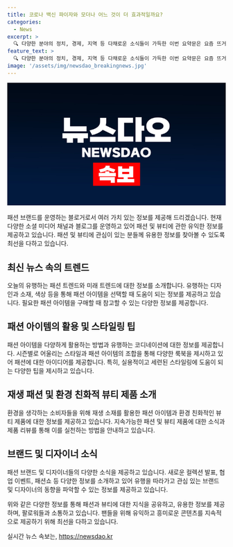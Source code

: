 ```yaml
---
title: 코로나 백신 파이자와 모더나 어느 것이 더 효과적일까요?
categories:
  - News
excerpt: >
  🔍 다양한 분야의 정치, 경제, 지역 등 다채로운 소식들이 가득한 이번 요약문은 요즘 뜨거운 이슈들과 정책 소식으로 가득차 있습니다. 국회의 사회 토론, 지역의 발전과 논란되는 사안, 소상공인 지원 등 각종 다양한 소식들이 잘 담겨져 있어 관심을 끌 가능성이 큽니다. 특히 상생가치, 소상공인, 중소기업 투자 확대, 환경문제 등 많은 이슈들이 관심을 끌 것입니다. 개인, 기업, 지역사회, 정치 등 여러 관점에서의 다채로운 소식과 논점을 담은 이 번 요약문은 클릭을 유도할 수 있을 것입니다.
feature_text: >
  🔍 다양한 분야의 정치, 경제, 지역 등 다채로운 소식들이 가득한 이번 요약문은 요즘 뜨거운 이슈들과 정책 소식으로 가득차 있습니다. 국회의 사회 토론, 지역의 발전과 논란되는 사안, 소상공인 지원 등 각종 다양한 소식들이 잘 담겨져 있어 관심을 끌 가능성이 큽니다. 특히 상생가치, 소상공인, 중소기업 투자 확대, 환경문제 등 많은 이슈들이 관심을 끌 것입니다. 개인, 기업, 지역사회, 정치 등 여러 관점에서의 다채로운 소식과 논점을 담은 이 번 요약문은 클릭을 유도할 수 있을 것입니다.
image: '/assets/img/newsdao_breakingnews.jpg'
---
```


<p><img src="/assets/img/newsdao_breakingnews.jpg" alt="ranknews 속보" /></p>

<p>패션 브랜드를 운영하는 블로거로서 여러 가치 있는 정보를 제공해 드리겠습니다. 현재 다양한 소셜 미디어 채널과 블로그를 운영하고 있어 패션 및 뷰티에 관한 유익한 정보를 제공하고 있습니다. 패션 및 뷰티에 관심이 있는 분들께 유용한 정보를 찾아볼 수 있도록 최선을 다하고 있습니다.</p>

<h2 data-ke-size="size26">최신 뉴스 속의 트렌드</h2>

<p data-ke-size="size16">오늘의 유행하는 패션 트렌드와 미래 트렌드에 대한 정보를 소개합니다. 유행하는 디자인과 소재, 색상 등을 통해 패션 아이템을 선택할 때 도움이 되는 정보를 제공하고 있습니다. 필요한 패션 아이템을 구매할 때 참고할 수 있는 다양한 정보를 제공합니다.</p>

<h2 data-ke-size="size26">패션 아이템의 활용 및 스타일링 팁</h2>

<p data-ke-size="size16">패션 아이템을 다양하게 활용하는 방법과 유행하는 코디네이션에 대한 정보를 제공합니다. 시즌별로 어울리는 스타일과 패션 아이템의 조합을 통해 다양한 룩북을 제시하고 있어 패션에 대한 아이디어를 제공합니다. 특히, 실용적이고 세련된 스타일링에 도움이 되는 다양한 팁을 제시하고 있습니다.</p>

<h2 data-ke-size="size26">재생 패션 및 환경 친화적 뷰티 제품 소개</h2>

<p data-ke-size="size16">환경을 생각하는 소비자들을 위해 재생 소재를 활용한 패션 아이템과 환경 친화적인 뷰티 제품에 대한 정보를 제공하고 있습니다. 지속가능한 패션 및 뷰티 제품에 대한 소식과 제품 리뷰를 통해 이를 실천하는 방법을 안내하고 있습니다.</p>

<h2 data-ke-size="size26">브랜드 및 디자이너 소식</h2>

<p data-ke-size="size16">패션 브랜드 및 디자이너들의 다양한 소식을 제공하고 있습니다. 새로운 컬렉션 발표, 협업 이벤트, 패션쇼 등 다양한 정보를 소개하고 있어 유행을 따라가고 관심 있는 브랜드 및 디자이너의 동향을 파악할 수 있는 정보를 제공하고 있습니다.</p>

<p>위와 같은 다양한 정보를 통해 패션과 뷰티에 대한 지식을 공유하고, 유용한 정보를 제공하며, 팔로워들과 소통하고 있습니다. 팬들을 위해 유익하고 흥미로운 콘텐츠를 지속적으로 제공하기 위해 최선을 다하고 있습니다.</p>
실시간 뉴스 속보는, <a href="https://newsdao.kr" rel="dofollow">https://newsdao.kr</a>


